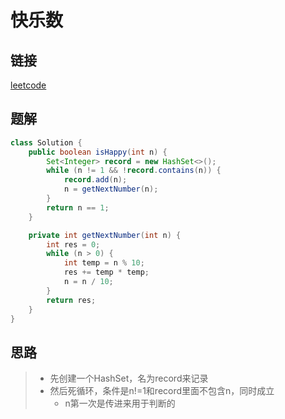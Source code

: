 # 快乐数

## 链接

[leetcode](https://leetcode.cn/problems/happy-number/)

## 题解

```java
class Solution {
    public boolean isHappy(int n) {
        Set<Integer> record = new HashSet<>();
        while (n != 1 && !record.contains(n)) {
            record.add(n);
            n = getNextNumber(n);
        }
        return n == 1;
    }

    private int getNextNumber(int n) {
        int res = 0;
        while (n > 0) {
            int temp = n % 10;
            res += temp * temp;
            n = n / 10;
        }
        return res;
    }
}
```

## 思路

> - 先创建一个HashSet，名为record来记录
> - 然后死循环，条件是n!=1和record里面不包含n，同时成立
>   - n第一次是传进来用于判断的